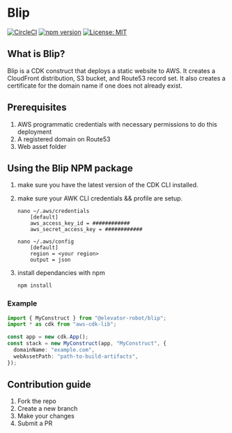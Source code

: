 # Blip

<!-- create dashboard for circleci status -->

[![CircleCI](https://circleci.com/gh/Elevator-Robot/blip/tree/main.svg?style=shield)](https://circleci.com/gh/Elevator-Robot/blip/tree/main)
[![npm version](https://badge.fury.io/js/%40elevator-robot%2Fblip.svg)](https://badge.fury.io/js/%40elevator-robot%2Fblip)
[![License: MIT](https://img.shields.io/badge/License-MIT-yellow.svg)](./LICENSE)
## What is Blip?
Blip is a CDK construct that deploys a static website to AWS. It creates a CloudFront distribution, S3 bucket, and Route53 record set. It also creates a certificate for the domain name if one does not already exist.

## Prerequisites
1. AWS programmatic credentials with necessary permissions to do this deployment
2. A registered domain on Route53
3. Web asset folder

## Using the Blip NPM package

1. make sure you have the latest version of the CDK CLI installed.
2. make sure your AWK CLI credentials && profile are setup.

   ```output
   nano ~/.aws/credentials
       [default]
       aws_access_key_id = ############
       aws_secret_access_key = ############
   ```

   ```output
   nano ~/.aws/config
       [default]
       region = <your region>
       output = json
   ```

3. install dependancies with npm
   ```bash
   npm install
   ```

### Example

```typescript
import { MyConstruct } from "@elevator-robot/blip";
import * as cdk from "aws-cdk-lib";

const app = new cdk.App();
const stack = new MyConstruct(app, "MyConstruct", {
  domainName: "example.com",
  webAssetPath: "path-to-build-artifacts",
});
```

## Contribution guide
1. Fork the repo
2. Create a new branch
3. Make your changes
4. Submit a PR
